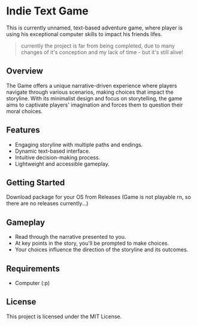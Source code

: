 # Indie Text Game

This is currently unnamed, text-based adventure game, where player is using his exceptional computer skills to impact his friends lifes.

> currently the project is far from being completed, due to many changes of it's conception and my lack of time - but it's still alive!

## Overview

The Game offers a unique narrative-driven experience where players navigate through various scenarios, making choices that impact the storyline. With its minimalist design and focus on storytelling, the game aims to captivate players' imagination and forces them to question their moral choices.

## Features

- Engaging storyline with multiple paths and endings.
- Dynamic text-based interface.
- Intuitive decision-making process.
- Lightweight and accessible gameplay.

## Getting Started

Download package for your OS from Releases (Game is not playable rn, so there are no releases currently...)

## Gameplay

- Read through the narrative presented to you.
- At key points in the story, you'll be prompted to make choices.
- Your choices influence the direction of the storyline and its outcomes.

## Requirements

- Computer (:p)


## License

This project is licensed under the MIT License.

